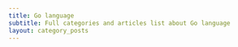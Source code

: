 ```yaml
---
title: Go language
subtitle: Full categories and articles list about Go language
layout: category_posts
---
```

